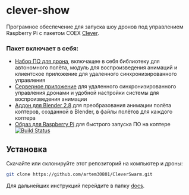 # clever-show
Програмное обеспечение для запуска шоу дронов под управлением Raspberry Pi с пакетом COEX [Clever](https://github.com/copterexpress/clever).

### Пакет включает в себя:
* [Набор ПО для дрона](https://github.com/artem30801/CleverSwarm/tree/master/Drone), включащее в себя библиотеку для автономного полёта, модуль для воспроизведения анимаций и клиентское приложение для удаленного синхронизированного управления
* [Серверное приложение](https://github.com/artem30801/CleverSwarm/tree/master/Server) для удаленного синхронизированного управления дронами и удобной настройки системы для воспроизведения анимации
* [Аддон для Blender 2.8](https://github.com/artem30801/CleverSwarm/tree/master/blender-addon) для преобразования анимации полёта коптеров, созданной в Blender, в файлы полётов для каждого коптера
* [Образ для Raspberry Pi](https://github.com/artem30801/CleverSwarm/releases/latest) для быстрого запуска ПО на коптере
[![Build Status](https://travis-ci.org/artem30801/CleverSwarm.svg?branch=master)](https://travis-ci.org/artem30801/CleverSwarm)

## Установка
Скачайте или склонируйте этот репозиторий на компьютер и дроны:
```bash
git clone https://github.com/artem30801/CleverSwarm.git
```
Для дальнейших инструкций перейдите в папку [docs](https://github.com/artem30801/CleverSwarm/tree/master/docs).
